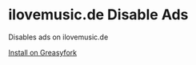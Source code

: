 # ilovemusic.de Disable Ads
Disables ads on ilovemusic.de

[Install on Greasyfork](https://greasyfork.org/scripts/437559)
